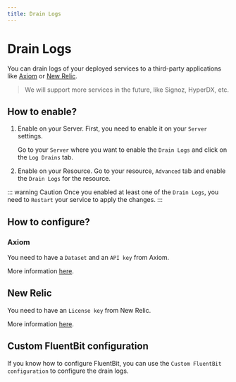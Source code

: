 ```yaml
---
title: Drain Logs
---
```


# Drain Logs
You can drain logs of your deployed services to a third-party applications like [Axiom](https://axiom.co/) or [New Relic](https://newrelic.com).

> We will support more services in the future, like Signoz, HyperDX, etc.

## How to enable?

1. Enable on your Server. First, you need to enable it on your `Server` settings. 

   Go to your `Server` where you want to enable the `Drain Logs` and click on the `Log Drains` tab.

4. Enable on your Resource. Go to your resource, `Advanced` tab and enable the `Drain Logs` for the resource.

::: warning Caution
  Once you enabled at least one of the `Drain Logs`, you need to `Restart` your
  service to apply the changes.
:::

## How to configure?
### Axiom

You need to have a `Dataset` and an `API key` from Axiom. 

More information [here](https://axiom.co/docs).

## New Relic

You need to have an `License key` from New Relic. 

More information [here](https://docs.newrelic.com/docs/apis/intro-apis/new-relic-api-keys/#ingest-license-key).

## Custom FluentBit configuration

If you know how to configure FluentBit, you can use the `Custom FluentBit configuration` to configure the drain logs.
